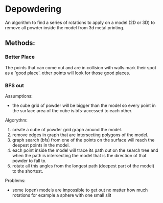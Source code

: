 # Depowdering

An algorithm to find a series of rotations to apply on a model (2D or 3D) to remove all powder inside the model from 3d metal printing.

## Methods:

### Better Place

The points that can come out and are in collision with walls mark their spot as a 'good place'. other points will look for those good places.

### BFS out

Assumptions:

* the cube grid of powder will be bigger than the model so every point in the surface area of the cube is bfs-accessed to each other.

Algorythm:

1. create a cube of powder grid graph around the model.
2. remove edges in graph that are intersecting polygons of the model.
3. graph search (bfs) from one of the points on the surface will reach the deepest points in the model.
4. each point inside the model will trace its path out on the search tree and when the path is intersecting the model that is the direction of that powder to fall to.
5. rotate all this angles from the longest path (deepest part of the model) to the shortest.

Problems:

* some (open) models are impossible to get out no matter how much rotations for example a sphere with one small slit